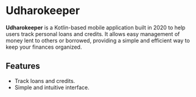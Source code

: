 # Udharokeeper

**Udharokeeper** is a Kotlin-based mobile application built in 2020 to help users track personal loans and credits. It allows easy management of money lent to others or borrowed, providing a simple and efficient way to keep your finances organized.

## Features
- Track loans and credits.
- Simple and intuitive interface.
